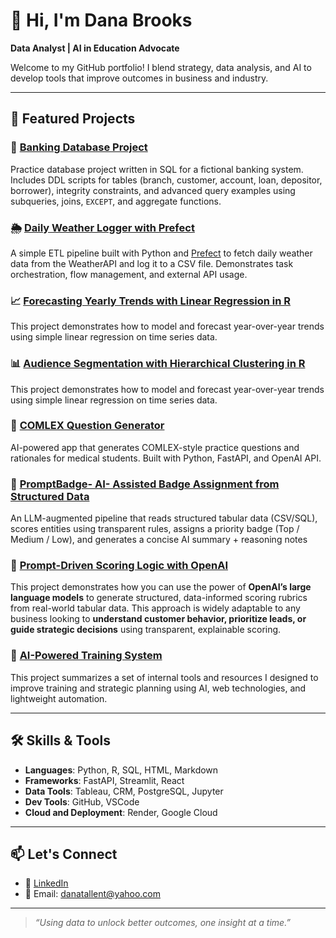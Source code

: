 # 👋 Hi, I'm Dana Brooks

**Data Analyst | AI in Education Advocate**

Welcome to my GitHub portfolio! I blend strategy, data analysis, and AI to develop tools that improve outcomes in business and industry. 

---

## 💼 Featured Projects

### 🏦 [Banking Database Project](https://github.com/danabr21285/banking-database-project)
Practice database project written in SQL for a fictional banking system. Includes DDL scripts for tables (branch, customer, account, loan, depositor, borrower), integrity constraints, and advanced query examples using subqueries, joins, `EXCEPT`, and aggregate functions.

### 🌦️ [Daily Weather Logger with Prefect](https://github.com/danabr21285/prefectdatacleaningproject)  
A simple ETL pipeline built with Python and [Prefect](https://www.prefect.io/) to fetch daily weather data from the WeatherAPI and log it to a CSV file. Demonstrates task orchestration, flow management, and external API usage.

### 📈 [Forecasting Yearly Trends with Linear Regression in R](https://github.com/danabr21285/forecast)
This project demonstrates how to model and forecast year-over-year trends using simple linear regression on time series data.

### 📊 [Audience Segmentation with Hierarchical Clustering in R](https://github.com/danabr21285/event-clustering)
This project demonstrates how to model and forecast year-over-year trends using simple linear regression on time series data.

### 🧠 [COMLEX Question Generator](https://github.com/danabr21285/comlex-question-generator)
AI-powered app that generates COMLEX-style practice questions and rationales for medical students. Built with Python, FastAPI, and OpenAI API.

### 🧠 [PromptBadge- AI- Assisted Badge Assignment from Structured Data](https://github.com/danabr21285/promptbadge)
An LLM-augmented pipeline that reads structured tabular data (CSV/SQL), scores entities using transparent rules, assigns a priority badge (Top / Medium / Low), and generates a concise AI summary + reasoning notes

### 🎯 [Prompt-Driven Scoring Logic with OpenAI](https://github.com/danabr21285/scoringlogicAI)
This project demonstrates how you can use the power of **OpenAI’s large language models** to generate structured, data-informed scoring rubrics from real-world tabular data. This approach is widely adaptable to any business looking to **understand customer behavior, prioritize leads, or guide strategic decisions** using transparent, explainable scoring.

### 📂 [AI-Powered Training System](https://github.com/danabr21285/aitrainingecosystem)
This project summarizes a set of internal tools and resources I designed to improve training and strategic planning using AI, web technologies, and lightweight automation.

---

## 🛠️ Skills & Tools

- **Languages**: Python, R, SQL, HTML, Markdown
- **Frameworks**: FastAPI, Streamlit, React 
- **Data Tools**: Tableau, CRM, PostgreSQL, Jupyter
- **Dev Tools**: GitHub, VSCode
- **Cloud and Deployment**: Render, Google Cloud

---

## 📫 Let's Connect

- 💼 [LinkedIn](www.linkedin.com/in/dana-tallent-brooks-a15977a0)
- 📧 Email: danatallent@yahoo.com

---

> *“Using data to unlock better outcomes, one insight at a time.”*
